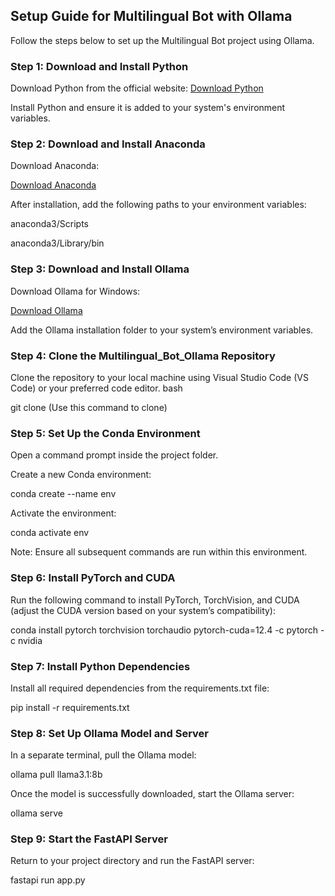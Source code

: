 ## Setup Guide for Multilingual Bot with Ollama

Follow the steps below to set up the Multilingual Bot project using Ollama.

### Step 1: Download and Install Python
Download Python from the official website:
[Download Python](https://www.anaconda.com/download)

Install Python and ensure it is added to your system's environment variables.

### Step 2: Download and Install Anaconda

Download Anaconda: 

[Download Anaconda](https://anaconda.org/)

After installation, add the following paths to your environment variables:

anaconda3/Scripts

anaconda3/Library/bin

### Step 3: Download and Install Ollama

Download Ollama for Windows: 

[Download Ollama](https://ollama.com/download/windows)

Add the Ollama installation folder to your system’s environment variables.

### Step 4: Clone the Multilingual_Bot_Ollama Repository

Clone the repository to your local machine using Visual Studio Code (VS Code) or your preferred code editor.
bash

git clone [<repository-url>](https://github.com/sonali123123/Multilingual_Bot_Ollama.git)  (Use this command to clone)

### Step 5: Set Up the Conda Environment

Open a command prompt inside the project folder.

Create a new Conda environment:


conda create --name env

Activate the environment:


conda activate env

Note: Ensure all subsequent commands are run within this environment.

### Step 6: Install PyTorch and CUDA

Run the following command to install PyTorch, TorchVision, and CUDA (adjust the CUDA version based on your system’s compatibility):


conda install pytorch torchvision torchaudio pytorch-cuda=12.4 -c pytorch -c nvidia

### Step 7: Install Python Dependencies

Install all required dependencies from the requirements.txt file:


pip install -r requirements.txt


### Step 8: Set Up Ollama Model and Server

In a separate terminal, pull the Ollama model:


ollama pull llama3.1:8b

Once the model is successfully downloaded, start the Ollama server:


ollama serve

### Step 9: Start the FastAPI Server

Return to your project directory and run the FastAPI server:


fastapi run app.py
